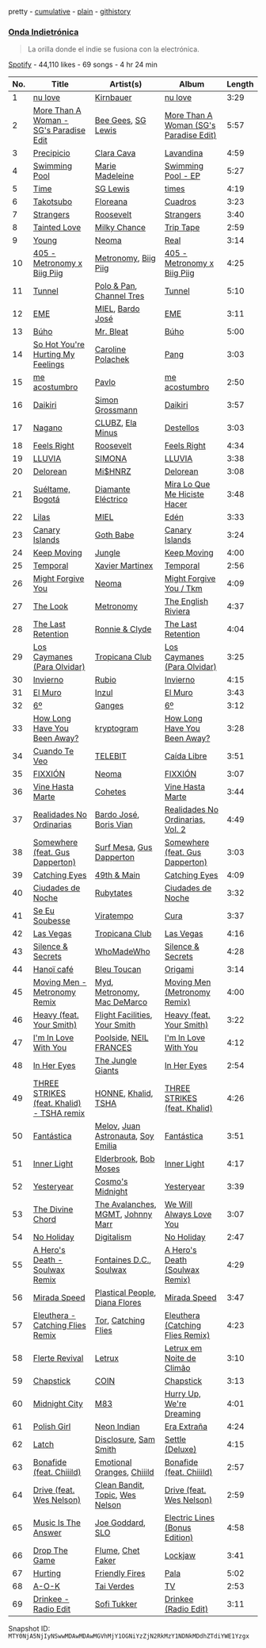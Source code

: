 pretty - [cumulative](/playlists/cumulative/37i9dQZF1DX31cAExLdyNB.md) - [plain](/playlists/plain/37i9dQZF1DX31cAExLdyNB) - [githistory](https://github.githistory.xyz/mackorone/spotify-playlist-archive/blob/main/playlists/plain/37i9dQZF1DX31cAExLdyNB)

### [Onda Indietrónica](https://open.spotify.com/playlist/37i9dQZF1DX31cAExLdyNB)

> La orilla donde el indie se fusiona con la electrónica.

[Spotify](https://open.spotify.com/user/spotify) - 44,110 likes - 69 songs - 4 hr 24 min

| No. | Title | Artist(s) | Album | Length |
|---|---|---|---|---|
| 1 | [nu love](https://open.spotify.com/track/65ateMRfXeMudz8VLmUrir) | [Kirnbauer](https://open.spotify.com/artist/76KihzDzdR7li8RPVY50EA) | [nu love](https://open.spotify.com/album/14kHubdslzsNufp8qf7jgW) | 3:29 |
| 2 | [More Than A Woman \- SG's Paradise Edit](https://open.spotify.com/track/0L3XCv9i9IHs8cJEVhsJ3J) | [Bee Gees](https://open.spotify.com/artist/1LZEQNv7sE11VDY3SdxQeN), [SG Lewis](https://open.spotify.com/artist/0GG2cWaonE4JPrjcCCQ1EG) | [More Than A Woman \(SG's Paradise Edit\)](https://open.spotify.com/album/2iTmTEm55PIjLdYjDCKh96) | 5:57 |
| 3 | [Precipicio](https://open.spotify.com/track/13oGKDy4OSNNW8PvpDOoxb) | [Clara Cava](https://open.spotify.com/artist/5bOm9wAui94GDhPOCKgmhY) | [Lavandina](https://open.spotify.com/album/60kgxaYtVgEZdMhY8lWarw) | 4:59 |
| 4 | [Swimming Pool](https://open.spotify.com/track/3BMqVk2NJbH4fxf84e8kDC) | [Marie Madeleine](https://open.spotify.com/artist/42Wmw8g4Cl9ZsxYR8prhSC) | [Swimming Pool \- EP](https://open.spotify.com/album/2fzPtlFd8OSlCaIXVYrdls) | 5:27 |
| 5 | [Time](https://open.spotify.com/track/2Oc5ez4PVPnIWAmYr8i99V) | [SG Lewis](https://open.spotify.com/artist/0GG2cWaonE4JPrjcCCQ1EG) | [times](https://open.spotify.com/album/6WlRyrfOBZGYA5u5TmloKY) | 4:19 |
| 6 | [Takotsubo](https://open.spotify.com/track/0xQ5PRG33HEEjMS4WiGNaz) | [Floreana](https://open.spotify.com/artist/3pwB3UZlXcnlXoKr0abRVQ) | [Cuadros](https://open.spotify.com/album/4Zpj0ZC8asCsFfaHBa1yxK) | 3:23 |
| 7 | [Strangers](https://open.spotify.com/track/3OG1FcdabAqljk4irWH3Uu) | [Roosevelt](https://open.spotify.com/artist/4AQrqVz6BYwy29iMxcGtx7) | [Strangers](https://open.spotify.com/album/5fKWSlweaDx1wZwTE00bit) | 3:40 |
| 8 | [Tainted Love](https://open.spotify.com/track/1wAPbQ5XjbZqPl0WDl5mHH) | [Milky Chance](https://open.spotify.com/artist/1hzfo8twXdOegF3xireCYs) | [Trip Tape](https://open.spotify.com/album/707cK3j40hIquI15sOcYXP) | 2:59 |
| 9 | [Young](https://open.spotify.com/track/4Ujidgwz5Y4lfXuCPwSYqN) | [Neoma](https://open.spotify.com/artist/1rS9ZvNEWqnKY19g6uiqip) | [Real](https://open.spotify.com/album/22uHnOv9QiDKHUAQJZz04j) | 3:14 |
| 10 | [405 \- Metronomy x Biig Piig](https://open.spotify.com/track/1KjLbuPsJmYdZJt0CsyVAg) | [Metronomy](https://open.spotify.com/artist/54QMjE4toDfiCryzYWCpXX), [Biig Piig](https://open.spotify.com/artist/4GoD5FJCgC0lbzde7ly44M) | [405 \- Metronomy x Biig Piig](https://open.spotify.com/album/2GJgVsNLu7RkTe6HoXvzEi) | 4:25 |
| 11 | [Tunnel](https://open.spotify.com/track/3ys5J8MAFYex3zO7n9VduT) | [Polo & Pan](https://open.spotify.com/artist/45yEuthJ9yq1rNXAOpBnqM), [Channel Tres](https://open.spotify.com/artist/4cUkGQyhLFqKHBtL58HYVp) | [Tunnel](https://open.spotify.com/album/1HBAAAthpIYZLWtcr6NZUX) | 5:10 |
| 12 | [EME](https://open.spotify.com/track/5kksd5p7OOz8vF7NbDw7GE) | [MIEL](https://open.spotify.com/artist/7KQCUauVB5CLGrJwq2JoVd), [Bardo José](https://open.spotify.com/artist/5KGBbZQTTbci3K89C99XPT) | [EME](https://open.spotify.com/album/2iLF9iKotpW9QVlX2hJo2T) | 3:11 |
| 13 | [Búho](https://open.spotify.com/track/15A389LUr9IMkztXv6oFbM) | [Mr\. Bleat](https://open.spotify.com/artist/4s30l2MADdxxpZbsNNCgCb) | [Búho](https://open.spotify.com/album/5LNivPzS2smPjnunOBwKuX) | 5:00 |
| 14 | [So Hot You're Hurting My Feelings](https://open.spotify.com/track/5B6Kjha6RRIMWGN7zGsAaT) | [Caroline Polachek](https://open.spotify.com/artist/4Ge8xMJNwt6EEXOzVXju9a) | [Pang](https://open.spotify.com/album/4ClyeVlAKJJViIyfVW0yQD) | 3:03 |
| 15 | [me acostumbro](https://open.spotify.com/track/6xqwYV9XH89Ug1HXItusje) | [Pavlo](https://open.spotify.com/artist/5HkbqKHZAvQjhjkhYm6mp2) | [me acostumbro](https://open.spotify.com/album/6VdyxAmkc5YNXo7TqipDwj) | 2:50 |
| 16 | [Daikiri](https://open.spotify.com/track/4H1FWNakPyBYKkohOm6I8O) | [Simon Grossmann](https://open.spotify.com/artist/6t38N9HASTn9ca0PIxfReQ) | [Daikiri](https://open.spotify.com/album/7lHVQTwK5be4j9Lr8L5c5C) | 3:57 |
| 17 | [Nagano](https://open.spotify.com/track/5qTnlwbe18VRvDJQYAreGW) | [CLUBZ](https://open.spotify.com/artist/6MoZZABXeQwEmzmcwICxwK), [Ela Minus](https://open.spotify.com/artist/4rdJkXHNrMgowlwUdQAg8T) | [Destellos](https://open.spotify.com/album/2X4swA3UkpqAS8bbXYgP9k) | 3:03 |
| 18 | [Feels Right](https://open.spotify.com/track/3lsmVQoFvCNouKW2PeeYuz) | [Roosevelt](https://open.spotify.com/artist/4AQrqVz6BYwy29iMxcGtx7) | [Feels Right](https://open.spotify.com/album/6iatTNK5ZX7RkhxgRPej9i) | 4:34 |
| 19 | [LLUVIA](https://open.spotify.com/track/31aKmRsmEV8SPw54VlAQXN) | [SIMONA](https://open.spotify.com/artist/7H7hLNfP9MzG8mt2A3s7nT) | [LLUVIA](https://open.spotify.com/album/6CxBqU8z9qtUjJlg8RkiX9) | 3:38 |
| 20 | [Delorean](https://open.spotify.com/track/2jiVXTu5brRC5HWo47obWP) | [Mi$HNRZ](https://open.spotify.com/artist/1pnscOsCDX2GTRnmxT1l1C) | [Delorean](https://open.spotify.com/album/5fajWt99WhQeqwdcLaLi6t) | 3:08 |
| 21 | [Suéltame, Bogotá](https://open.spotify.com/track/5J9ToBuIm9IqXea1zdwLgm) | [Diamante Eléctrico](https://open.spotify.com/artist/4VAZ6unMJx5upeWn0aFYuo) | [Mira Lo Que Me Hiciste Hacer](https://open.spotify.com/album/2qrp8qjS2WuKEoj6a9AiXe) | 3:48 |
| 22 | [Lilas](https://open.spotify.com/track/5gb4DPjRoVA3y4O5KMmmQq) | [MIEL](https://open.spotify.com/artist/7KQCUauVB5CLGrJwq2JoVd) | [Edén](https://open.spotify.com/album/6C3AAFYwOUqOHA8HNmizA9) | 3:33 |
| 23 | [Canary Islands](https://open.spotify.com/track/7MuU7UbVaKyu4HkHBoHwrD) | [Goth Babe](https://open.spotify.com/artist/7o96HO2zrujyATtVsqGhh3) | [Canary Islands](https://open.spotify.com/album/3T0gMffhvjVW4DQi6PUj1L) | 3:24 |
| 24 | [Keep Moving](https://open.spotify.com/track/5cHRRQ4JYlMW04DrwuG03b) | [Jungle](https://open.spotify.com/artist/59oA5WbbQvomJz2BuRG071) | [Keep Moving](https://open.spotify.com/album/65EO9bzFMe8Psq1nrR3938) | 4:00 |
| 25 | [Temporal](https://open.spotify.com/track/7kfc7aJkA3yh5OdrN45nfd) | [Xavier Martinex](https://open.spotify.com/artist/1XLR7wR5X9EWHrL5BYV8oY) | [Temporal](https://open.spotify.com/album/57fdApG6bFRgvE2b5nZbh8) | 2:56 |
| 26 | [Might Forgive You](https://open.spotify.com/track/3cqriOBTkCgxoNWmH8Eq4o) | [Neoma](https://open.spotify.com/artist/1rS9ZvNEWqnKY19g6uiqip) | [Might Forgive You / Tkm](https://open.spotify.com/album/2AshOHb8iyEpEUNSlENZuj) | 4:09 |
| 27 | [The Look](https://open.spotify.com/track/27GHlIbddzX5qDalREVoDR) | [Metronomy](https://open.spotify.com/artist/54QMjE4toDfiCryzYWCpXX) | [The English Riviera](https://open.spotify.com/album/5yJS8oNKYDsDAy06z4QCIi) | 4:37 |
| 28 | [The Last Retention](https://open.spotify.com/track/29ZI7WGaFGWfpahlaEV39l) | [Ronnie & Clyde](https://open.spotify.com/artist/17iXwjkIFJqyYv0is1d9sJ) | [The Last Retention](https://open.spotify.com/album/7w7tsQtxV6TZ4eIL4v3F7t) | 4:04 |
| 29 | [Los Caymanes \(Para Olvidar\)](https://open.spotify.com/track/3FYl4aKqX7a6CslBDE6Tau) | [Tropicana Club](https://open.spotify.com/artist/3yZt4h8ao4zS5aJdo4ZSAn) | [Los Caymanes \(Para Olvidar\)](https://open.spotify.com/album/4RYVw8Xc7gvIEqpjSuX0Ng) | 3:25 |
| 30 | [Invierno](https://open.spotify.com/track/53Pcbz7MYvm4JX0cKXeMzn) | [Rubio](https://open.spotify.com/artist/79YjWaAoD88XGLETIsnnQV) | [Invierno](https://open.spotify.com/album/1owF920lLxiiTuV7sdGrLk) | 4:15 |
| 31 | [El Muro](https://open.spotify.com/track/40KjgjBzPdYEknIkyq11bS) | [Inzul](https://open.spotify.com/artist/6MOWxtx3qLM9FR0EVn4xGp) | [El Muro](https://open.spotify.com/album/38xzRsuZMB90afWuLksZA8) | 3:43 |
| 32 | [6º](https://open.spotify.com/track/1rEHH6Wrm0iuv61O1oM2nc) | [Ganges](https://open.spotify.com/artist/7gtqMRAdH6DvPm2gdoI17Q) | [6º](https://open.spotify.com/album/4pUtOdz74IkwnwQUZdpkUj) | 3:12 |
| 33 | [How Long Have You Been Away?](https://open.spotify.com/track/0W1jh3ExLv0nMvvmNJOBxh) | [kryptogram](https://open.spotify.com/artist/184mGxeseZkY2w05Nr4Tui) | [How Long Have You Been Away?](https://open.spotify.com/album/0rG6VTxWDBNufy5ghJTHij) | 3:28 |
| 34 | [Cuando Te Veo](https://open.spotify.com/track/5HKp434u035kYFjNSOgPbg) | [TELEBIT](https://open.spotify.com/artist/1IppeXcGxXcEec0znuY7bI) | [Caída Libre](https://open.spotify.com/album/5u5v417GIPrG6EjY8a9oTH) | 3:51 |
| 35 | [FIXXIÓN](https://open.spotify.com/track/3YCwaFpPituwo6yx2Eu6PC) | [Neoma](https://open.spotify.com/artist/1rS9ZvNEWqnKY19g6uiqip) | [FIXXIÓN](https://open.spotify.com/album/4wa2jkm7yOAXCR70ZrLj74) | 3:07 |
| 36 | [Vine Hasta Marte](https://open.spotify.com/track/2QESbnic0tiuE32iosLu6s) | [Cohetes](https://open.spotify.com/artist/2GufoITj4S642hU8qARWyQ) | [Vine Hasta Marte](https://open.spotify.com/album/7KMhR1LUULSVFR4SRFkKMg) | 3:44 |
| 37 | [Realidades No Ordinarias](https://open.spotify.com/track/71GdwydcMwyK63mJncZwTt) | [Bardo José](https://open.spotify.com/artist/5KGBbZQTTbci3K89C99XPT), [Boris Vian](https://open.spotify.com/artist/539tqg3ZD8rczM6eTXYFy8) | [Realidades No Ordinarias, Vol\. 2](https://open.spotify.com/album/7iDKNoDsFFEZrTUqvKsXAM) | 4:49 |
| 38 | [Somewhere \(feat\. Gus Dapperton\)](https://open.spotify.com/track/0bmQ5H9mHFzRnJ4ZntylFg) | [Surf Mesa](https://open.spotify.com/artist/1lmU3giNF3CSbkVSQmLpHQ), [Gus Dapperton](https://open.spotify.com/artist/6sHCvZe1PHrOAuYlwTLNH4) | [Somewhere \(feat\. Gus Dapperton\)](https://open.spotify.com/album/6QPRwYT6byImXj3adBh6wm) | 3:03 |
| 39 | [Catching Eyes](https://open.spotify.com/track/4GmMP0OFOFa1IyKAAloN1z) | [49th & Main](https://open.spotify.com/artist/0nnF48t4C8uqGS5HPnCN3F) | [Catching Eyes](https://open.spotify.com/album/23e5nDOtNtNou7pfR431YI) | 4:09 |
| 40 | [Ciudades de Noche](https://open.spotify.com/track/01rgHbhlfioQ7Oy9ntemCa) | [Rubytates](https://open.spotify.com/artist/2Mk7yrY8Dt93tvVhyxh8Zj) | [Ciudades de Noche](https://open.spotify.com/album/2XTsyhYLGwtCAfqqkfEUrd) | 3:32 |
| 41 | [Se Eu Soubesse](https://open.spotify.com/track/0T7iwFLmkeKuKvFdtUTKGe) | [Viratempo](https://open.spotify.com/artist/4UAqPe3DNOIDTa8bEGWPwL) | [Cura](https://open.spotify.com/album/36gSxdh6pbt9G4D4SofNIt) | 3:37 |
| 42 | [Las Vegas](https://open.spotify.com/track/31jNrPCOW4TejXcSP0pM3k) | [Tropicana Club](https://open.spotify.com/artist/3yZt4h8ao4zS5aJdo4ZSAn) | [Las Vegas](https://open.spotify.com/album/2NWp5GnhLTLUgBFzfRFhuc) | 4:16 |
| 43 | [Silence & Secrets](https://open.spotify.com/track/05S0KvoffEaOwYbCv4y08e) | [WhoMadeWho](https://open.spotify.com/artist/50Lr1puweM1hFsF1LpIZLM) | [Silence & Secrets](https://open.spotify.com/album/5e5z9MRAVAOItfLScdFwtd) | 4:28 |
| 44 | [Hanoï café](https://open.spotify.com/track/2I4AhSWdVku2SQsJXiIci6) | [Bleu Toucan](https://open.spotify.com/artist/3lv9GfkVw9I9X4Rgtf2o4r) | [Origami](https://open.spotify.com/album/4EkS7qZRqAHYPJSVIrxPbA) | 3:14 |
| 45 | [Moving Men \- Metronomy Remix](https://open.spotify.com/track/35jiqJNqZiCcSJ20t6y9zt) | [Myd](https://open.spotify.com/artist/3QFiymmbJlVBPpnrOatEAk), [Metronomy](https://open.spotify.com/artist/54QMjE4toDfiCryzYWCpXX), [Mac DeMarco](https://open.spotify.com/artist/3Sz7ZnJQBIHsXLUSo0OQtM) | [Moving Men \(Metronomy Remix\)](https://open.spotify.com/album/3hmJYSyGyqfpR1MO0sfGyB) | 4:00 |
| 46 | [Heavy \(feat\. Your Smith\)](https://open.spotify.com/track/05nKsnLJGrsDwQIXAExTQt) | [Flight Facilities](https://open.spotify.com/artist/1lc8mnyGrCLtPhCoWjRxjM), [Your Smith](https://open.spotify.com/artist/2kTZfKGZEj8R76z3ooKOF1) | [Heavy \(feat\. Your Smith\)](https://open.spotify.com/album/0u6nwjlCOZyfeCYuA6BjwA) | 3:22 |
| 47 | [I'm In Love With You](https://open.spotify.com/track/668AkXg9qeMsY8fivgpPxL) | [Poolside](https://open.spotify.com/artist/5szdY7KaSi7epwyffrbV8c), [NEIL FRANCES](https://open.spotify.com/artist/587PA35pRGL1JwQr6idJbb) | [I'm In Love With You](https://open.spotify.com/album/3rALWkXOoed2qwwayoKb3B) | 4:12 |
| 48 | [In Her Eyes](https://open.spotify.com/track/4JtbUXLuBb8C7q1x7B54ZY) | [The Jungle Giants](https://open.spotify.com/artist/6wFwvxJkurQPU2UdeD4qVt) | [In Her Eyes](https://open.spotify.com/album/3R5YCyAaqLEI3UOT38l5ik) | 2:54 |
| 49 | [THREE STRIKES \(feat\. Khalid\) \- TSHA remix](https://open.spotify.com/track/4Tq3g2KMag5tgmmEnO91lA) | [HONNE](https://open.spotify.com/artist/0Vw76uk7P8yVtTClWyOhac), [Khalid](https://open.spotify.com/artist/6LuN9FCkKOj5PcnpouEgny), [TSHA](https://open.spotify.com/artist/2kLa7JZu4Ijdz1Gle2khZh) | [THREE STRIKES \(feat\. Khalid\)](https://open.spotify.com/album/62rnq2H2kSqfAWSOic6X6f) | 4:26 |
| 50 | [Fantástica](https://open.spotify.com/track/2ppdNKgZ9DNr9LLfdxgoTI) | [Melov](https://open.spotify.com/artist/20gixjtBBVMyxYSnMRCV22), [Juan Astronauta](https://open.spotify.com/artist/4pcBzfDpLQElWkjEif8BI3), [Soy Emilia](https://open.spotify.com/artist/09MCzRiOuz48BY0imXgFFM) | [Fantástica](https://open.spotify.com/album/2HiRQ9rlT26JsvouL4LCZj) | 3:51 |
| 51 | [Inner Light](https://open.spotify.com/track/40tPP3K10yMZxwnT65REKj) | [Elderbrook](https://open.spotify.com/artist/2vf4pRsEY6LpL5tKmqWb64), [Bob Moses](https://open.spotify.com/artist/6LHsnRBUYhFyt01PdKXAF5) | [Inner Light](https://open.spotify.com/album/4lwHXYfthE95rn7z1B3dWD) | 4:17 |
| 52 | [Yesteryear](https://open.spotify.com/track/1sTLwB34FW4Yqvjsz5tset) | [Cosmo's Midnight](https://open.spotify.com/artist/4VivsO1n4n2Mi2Btyb5gfL) | [Yesteryear](https://open.spotify.com/album/2E6mONgH562P0nB7gmb86j) | 3:39 |
| 53 | [The Divine Chord](https://open.spotify.com/track/3A0cAzFKPefBCz7Z02UnnO) | [The Avalanches](https://open.spotify.com/artist/3C8RpaI3Go0yFF9whvKoED), [MGMT](https://open.spotify.com/artist/0SwO7SWeDHJijQ3XNS7xEE), [Johnny Marr](https://open.spotify.com/artist/2bA2YuQk2ID3PWNXUhQrWS) | [We Will Always Love You](https://open.spotify.com/album/755yBlrk0Sz8tIgMMTgyr1) | 3:07 |
| 54 | [No Holiday](https://open.spotify.com/track/6nE5K2tai7r95jyxYPqxv6) | [Digitalism](https://open.spotify.com/artist/2fBURuq7FrlH6z5F92mpOl) | [No Holiday](https://open.spotify.com/album/2WgX7bKVk0vYKBGMkJeO15) | 2:47 |
| 55 | [A Hero's Death \- Soulwax Remix](https://open.spotify.com/track/1GKuPo0TX5QNB7allLYSa1) | [Fontaines D.C.](https://open.spotify.com/artist/3SXwqSqAoBz9WCI9PDQzY6), [Soulwax](https://open.spotify.com/artist/43mWhBXSflupNLuNjM5vff) | [A Hero's Death \(Soulwax Remix\)](https://open.spotify.com/album/1mGTbl8vSVXxpMJPD6OEfo) | 4:29 |
| 56 | [Mirada Speed](https://open.spotify.com/track/2BPLfb9e0BhnzHhp2o0dvD) | [Plastical People](https://open.spotify.com/artist/2CRgHQ611m9QPLCSN2G3k6), [Diana Flores](https://open.spotify.com/artist/1uY5M89vDvIAwHW0df42Oe) | [Mirada Speed](https://open.spotify.com/album/61p5MxzByqmdQZNNAFVzZ8) | 3:47 |
| 57 | [Eleuthera \- Catching Flies Remix](https://open.spotify.com/track/7sv8W4bgj7MA7ZUN3GKsOg) | [Tor](https://open.spotify.com/artist/4dktzc5hWsQPqmovObGZIG), [Catching Flies](https://open.spotify.com/artist/4zAOqBfNLyWFvj1e3yvypJ) | [Eleuthera \(Catching Flies Remix\)](https://open.spotify.com/album/7ahqwpECJWcTM1egy6nGGd) | 4:23 |
| 58 | [Flerte Revival](https://open.spotify.com/track/2t2HDBOr6qB4BN5R3Pl0bF) | [Letrux](https://open.spotify.com/artist/4U1VRNe8VwcTAA6ShGyuke) | [Letrux em Noite de Climão](https://open.spotify.com/album/7fjCl4UUhvatyhujWTaebT) | 3:10 |
| 59 | [Chapstick](https://open.spotify.com/track/2c0NslS6dfGp1LT1iXbqyS) | [COIN](https://open.spotify.com/artist/0ZxZlO7oWCSYMXhehpyMvE) | [Chapstick](https://open.spotify.com/album/4AspTebwxBeNJHCWzBWrC9) | 3:13 |
| 60 | [Midnight City](https://open.spotify.com/track/1eyzqe2QqGZUmfcPZtrIyt) | [M83](https://open.spotify.com/artist/63MQldklfxkjYDoUE4Tppz) | [Hurry Up, We're Dreaming](https://open.spotify.com/album/6R0ynY7RF20ofs9GJR5TXR) | 4:01 |
| 61 | [Polish Girl](https://open.spotify.com/track/7vA9zWg6fmjLZn105Uj4TE) | [Neon Indian](https://open.spotify.com/artist/0KydPQPUUoTNhmiHKOg5Er) | [Era Extraña](https://open.spotify.com/album/2N9pVEQw0ByXjNn9QSknz3) | 4:24 |
| 62 | [Latch](https://open.spotify.com/track/1DunhgeZSEgWiIYbHqXl0c) | [Disclosure](https://open.spotify.com/artist/6nS5roXSAGhTGr34W6n7Et), [Sam Smith](https://open.spotify.com/artist/2wY79sveU1sp5g7SokKOiI) | [Settle \(Deluxe\)](https://open.spotify.com/album/1lM5IfaqcIsXd6UCV3aDSs) | 4:15 |
| 63 | [Bonafide \(feat\. Chiiild\)](https://open.spotify.com/track/5AHSYSrni7xVCzlanStMRf) | [Emotional Oranges](https://open.spotify.com/artist/12trz2INGglrKMzLmg0y2C), [Chiiild](https://open.spotify.com/artist/2YqJwmohaNjg9lg51flSax) | [Bonafide \(feat\. Chiiild\)](https://open.spotify.com/album/03Zv5MqL3Gj3FjcMtQ69Hd) | 2:57 |
| 64 | [Drive \(feat\. Wes Nelson\)](https://open.spotify.com/track/6eCmK3GQyFuTNWCJHsaF9d) | [Clean Bandit](https://open.spotify.com/artist/6MDME20pz9RveH9rEXvrOM), [Topic](https://open.spotify.com/artist/0u6GtibW46tFX7koQ6uNJZ), [Wes Nelson](https://open.spotify.com/artist/4ktBrNjagCGftyuBLJkATq) | [Drive \(feat\. Wes Nelson\)](https://open.spotify.com/album/7wDWQrTNxHSVvklLTucK2D) | 2:59 |
| 65 | [Music Is The Answer](https://open.spotify.com/track/4Gyx7Nq6WySuaY6aE8aT8t) | [Joe Goddard](https://open.spotify.com/artist/380fnmlGnkyueBMqGWx2k5), [SLO](https://open.spotify.com/artist/4w0X9CxVeoMeDucb4QT6Zl) | [Electric Lines \(Bonus Edition\)](https://open.spotify.com/album/3IbY6WzMWrPx7ZnqMfEkd6) | 4:58 |
| 66 | [Drop The Game](https://open.spotify.com/track/06WnUZymWyJamDivTWqJZA) | [Flume](https://open.spotify.com/artist/6nxWCVXbOlEVRexSbLsTer), [Chet Faker](https://open.spotify.com/artist/6UcJxoeHWWWyT5HZP064om) | [Lockjaw](https://open.spotify.com/album/4wngUMjPQwiOngxqKPuh5p) | 3:41 |
| 67 | [Hurting](https://open.spotify.com/track/5Dt2gX8GCNJ85oWOlNUlTB) | [Friendly Fires](https://open.spotify.com/artist/3mZqziCJj4pq3P2VBpmK6p) | [Pala](https://open.spotify.com/album/6cLebEH9n07yXZGQj5G7qG) | 5:02 |
| 68 | [A\-O\-K](https://open.spotify.com/track/51PSUD2YHjPyAy3jnkaoy7) | [Tai Verdes](https://open.spotify.com/artist/2kCO8LXN1usaOPL3iEE28I) | [TV](https://open.spotify.com/album/1dqg0cgO1FRp4xl96B2djc) | 2:53 |
| 69 | [Drinkee \- Radio Edit](https://open.spotify.com/track/1hWN9FB6Lxnqt2ij8uPH8V) | [Sofi Tukker](https://open.spotify.com/artist/586uxXMyD5ObPuzjtrzO1Q) | [Drinkee \(Radio Edit\)](https://open.spotify.com/album/1e2Fq1cdld2yJJC0aMPkOK) | 3:11 |

Snapshot ID: `MTY0NjA5NjIyNSwwMDAwMDAwMGVhMjY1OGNiYzZjN2RkMzY1NDNkMDdhZTdiYWE1Yzgx`